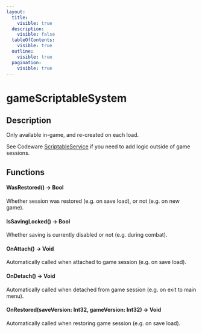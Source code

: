 ```yaml
---
layout:
  title:
    visible: true
  description:
    visible: false
  tableOfContents:
    visible: true
  outline:
    visible: true
  pagination:
    visible: true
---
```


# gameScriptableSystem

## Description

Only available in-game, and re-created on each load.

See Codeware [ScriptableService](https://github.com/psiberx/cp2077-codeware/wiki#scriptable-services) if you need to add logic outside of game sessions.

## Functions

#### WasRestored() -> Bool

Whether session was restored (e.g. on save load), or not (e.g. on new game).

#### IsSavingLocked() -> Bool

Whether saving is currently disabled or not (e.g. during combat).

#### OnAttach() -> Void

Automatically called when attached to game session (e.g. on save load).

#### OnDetach() -> Void

Automatically called when detached from game session (e.g. on exit to main menu).

#### OnRestored(saveVersion: Int32, gameVersion: Int32) -> Void

Automatically called when restoring game session (e.g. on save load).
